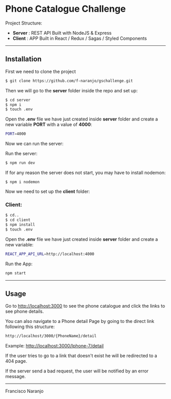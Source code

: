 # Phone Catalogue Challenge

Project Structure:
- **Server** : REST API Built with NodeJS & Express
- **Client** : APP Built in React / Redux / Sagas / Styled Components

---
## Installation

First we need to clone the project

```bash
$ git clone https://github.com/f-naranjo/gschallenge.git
```

Then we will go to the **server** folder inside the repo and set up:

```bash
$ cd server
$ npm i
$ touch .env
```

Open the  **.env** file we have just created inside **server** folder and create a new variable **PORT** with a value of **4000**:

```bash
PORT=4000
```
Now we can run the server:

Run the server:
```bash
$ npm run dev
```

If for any reason the server does not start, you may have to install nodemon:
```
$ npm i nodemon
```

Now we need to set up the **client** folder:

### Client:
```bash
$ cd..
$ cd client
$ npm install
$ touch .env
```

Open the  **.env** file we have just created inside **server** folder and create a new variable:

```bash
REACT_APP_API_URL=http://localhost:4000
```

Run the App:
```bash
npm start
```
---

## Usage

Go to [http://localhost:3000](http://localhost:3000) to see the phone catalogue and click the links to see phone details.

You can also navigate to a Phone detail Page by going to the direct link following this structure:
```bash
http://localhost/3000/{PhoneName}/detail
```
Example: [http://localhost:3000/Iphone-7/detail](http://localhost:3000/Iphone-7/detail)

If the user tries to go to a link that doesn't exist he will be redirected to a 404 page.

If the server send a bad request, the user will be notified by an error message.

---


Francisco Naranjo
